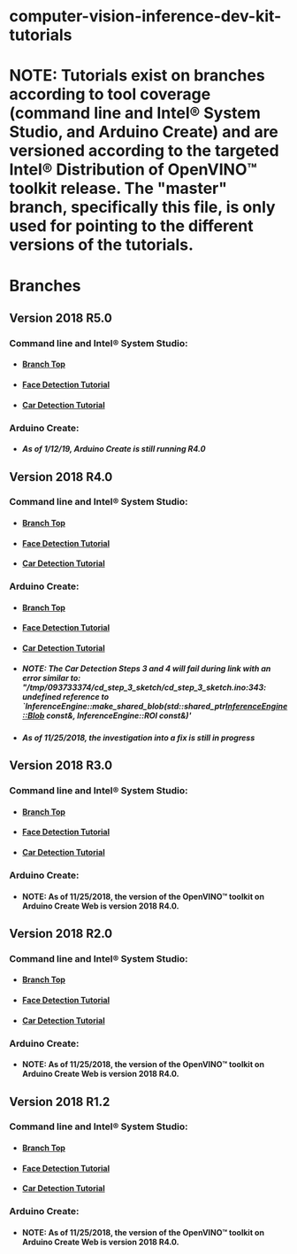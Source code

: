 # computer-vision-inference-dev-kit-tutorials

# **NOTE**: Tutorials exist on branches according to tool coverage (command line and Intel® System Studio, and Arduino Create) and are versioned according to the targeted Intel® Distribution of OpenVINO™ toolkit release.  The "master" branch, specifically this file, is only used for pointing to the different versions of the tutorials.
# Branches
## Version 2018 R5.0
### Command line and Intel® System Studio:
- #### [Branch Top](https://github.com/intel-iot-devkit/computer-vision-inference-dev-kit-tutorials/tree/openvino_toolkit_r4_0)
- #### [Face Detection Tutorial](https://github.com/intel-iot-devkit/computer-vision-inference-dev-kit-tutorials/tree/openvino_toolkit_r4_0/face_detection_tutorial/Readme.md)
- #### [Car Detection Tutorial](https://github.com/intel-iot-devkit/computer-vision-inference-dev-kit-tutorials/tree/openvino_toolkit_r4_0/car_detection_tutorial/Readme.md)
### Arduino Create:
- ##### **As of 1/12/19, Arduino Create is still running R4.0**
## Version 2018 R4.0
### Command line and Intel® System Studio:
- #### [Branch Top](https://github.com/intel-iot-devkit/computer-vision-inference-dev-kit-tutorials/tree/openvino_toolkit_r4_0)
- #### [Face Detection Tutorial](https://github.com/intel-iot-devkit/computer-vision-inference-dev-kit-tutorials/tree/openvino_toolkit_r4_0/face_detection_tutorial/Readme.md)
- #### [Car Detection Tutorial](https://github.com/intel-iot-devkit/computer-vision-inference-dev-kit-tutorials/tree/openvino_toolkit_r4_0/car_detection_tutorial/Readme.md)
### Arduino Create:
- #### [Branch Top](https://github.com/intel-iot-devkit/computer-vision-inference-dev-kit-tutorials/tree/openvino_toolkit_r4_0_arduino)
- #### [Face Detection Tutorial](https://github.com/intel-iot-devkit/computer-vision-inference-dev-kit-tutorials/tree/openvino_toolkit_r4_0_arduino/face_detection_tutorial/Readme.md)
- #### [Car Detection Tutorial](https://github.com/intel-iot-devkit/computer-vision-inference-dev-kit-tutorials/tree/openvino_toolkit_r4_0_arduino/car_detection_tutorial/Readme.md)
- ##### **NOTE**: The Car Detection Steps 3 and 4 will fail during link with an error similar to: "/tmp/093733374/cd_step_3_sketch/cd_step_3_sketch.ino:343: undefined reference to `InferenceEngine::make_shared_blob(std::shared_ptr<InferenceEngine::Blob> const&, InferenceEngine::ROI const&)'
- ##### **As of 11/25/2018, the investigation into a fix is still in progress**

## Version 2018 R3.0
### Command line and Intel® System Studio:
- #### [Branch Top](https://github.com/intel-iot-devkit/computer-vision-inference-dev-kit-tutorials/tree/openvino_toolkit_r3_0)
- #### [Face Detection Tutorial](https://github.com/intel-iot-devkit/computer-vision-inference-dev-kit-tutorials/tree/openvino_toolkit_r3_0/face_detection_tutorial/Readme.md)
- #### [Car Detection Tutorial](https://github.com/intel-iot-devkit/computer-vision-inference-dev-kit-tutorials/tree/openvino_toolkit_r3_0/car_detection_tutorial/Readme.md)
### Arduino Create:
- #### **NOTE**: As of 11/25/2018, the version of the OpenVINO™ toolkit on Arduino Create Web is version 2018 R4.0.

## Version 2018 R2.0
### Command line and Intel® System Studio:
- #### [Branch Top](https://github.com/intel-iot-devkit/computer-vision-inference-dev-kit-tutorials/tree/openvino_toolkit_r2_0)
- #### [Face Detection Tutorial](https://github.com/intel-iot-devkit/computer-vision-inference-dev-kit-tutorials/tree/openvino_toolkit_r2_0/face_detection_tutorial/Readme.md)
- #### [Car Detection Tutorial](https://github.com/intel-iot-devkit/computer-vision-inference-dev-kit-tutorials/tree/openvino_toolkit_r2_0/car_detection_tutorial/Readme.md)
### Arduino Create:
- #### **NOTE**: As of 11/25/2018, the version of the OpenVINO™ toolkit on Arduino Create Web is version 2018 R4.0.

## Version 2018 R1.2
### Command line and Intel® System Studio:
- #### [Branch Top](https://github.com/intel-iot-devkit/computer-vision-inference-dev-kit-tutorials/tree/openvino_toolkit_r1_2)
- #### [Face Detection Tutorial](https://github.com/intel-iot-devkit/computer-vision-inference-dev-kit-tutorials/tree/openvino_toolkit_r1_2/face_detection_tutorial/Readme.md)
- #### [Car Detection Tutorial](https://github.com/intel-iot-devkit/computer-vision-inference-dev-kit-tutorials/tree/openvino_toolkit_r1_2/car_detection_tutorial/Readme.md)
### Arduino Create:
- #### **NOTE**: As of 11/25/2018, the version of the OpenVINO™ toolkit on Arduino Create Web is version 2018 R4.0.

